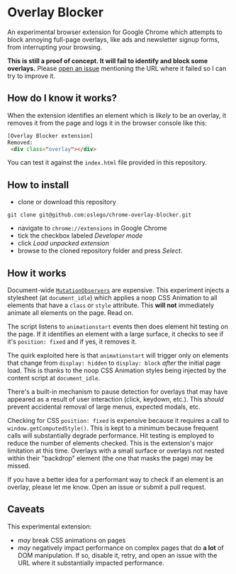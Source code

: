 # Overlay Blocker

An experimental browser extension for Google Chrome which attempts to block annoying full-page overlays, like ads and newsletter signup forms, from interrupting your browsing.

**This is still a proof of concept. It will fail to identify and block some overlays.** Please [open an issue](https://github.com/oslego/chrome-overlay-blocker/issues) mentioning the URL where it failed so I can try to improve it.

## How do I know it works?

When the extension identifies an element which is _likely_ to be an overlay, it removes it from the page and logs it in the browser console like this:

```html
[Overlay Blocker extension]
Removed:
 <div class=​"overlay">​</div>​
```

You can test it against the `index.html` file provided in this repository.

## How to install

- clone or download this repository

```
git clone git@github.com:oslego/chrome-overlay-blocker.git
```

- navigate to `chrome://extensions` in Google Chrome
- tick the checkbox labeled _Developer mode_
- click _Load unpacked extension_
- browse to the cloned repository folder and press _Select_.

## How it works

Document-wide [`MutationObservers`](https://developer.mozilla.org/en/docs/Web/API/MutationObserver) are expensive. This experiment injects a stylesheet (at `document_idle`) which applies a noop CSS Animation to all elements that have a `class` or `style` attribute. This **will not** immediately animate all elements on the page. Read on.

The script listens to `animationstart` events then does element hit testing on the page. If it identifies an element with a large surface, it checks to see if it's `position: fixed` and if yes, it removes it.

The quirk exploited here is that `animationstart` will trigger only on elements that change from `display: hidden` to `display: block` _after_ the initial page load. This is thanks to the noop CSS Animation styles being injected by the content script at `document_idle`.

There's a built-in mechanism to pause detection for overlays that may have appeared as a result of user interaction (click, keydown, etc.). This _should_ prevent accidental removal of large menus, expected modals, etc.

Checking for CSS `position: fixed` is expensive because it requires a call to `window.getComputedStyle()`. This is kept to a minimum because frequent calls will substantially degrade performance. Hit testing is employed to reduce the number of elements checked. This is the extension's major limitation at this time. Overlays with a small surface or overlays not nested within their "backdrop" element (the one that masks the page) may be missed.

If you have a better idea for a performant way to check if an element is an overlay, please let me know. Open an issue or submit a pull request.

## Caveats
 This experimental extension:
 - _may_ break CSS animations on pages
 - _may_ negatively impact performance on complex pages that do **a lot** of DOM manipulation. If so, disable it, retry, and open an issue with the URL where it substantially impacted performance.
